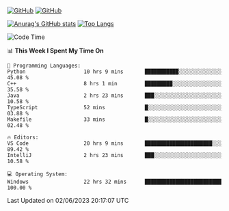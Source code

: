 [![GitHub](https://img.shields.io/github/followers/sharpxk?style=social)](https://github.com/sharpxk) [![GitHub](https://img.shields.io/github/stars/sharpxk?style=social)](https://github.com/sharpxk)

[![Anurag's GitHub stats](https://github-readme-stats-git-masterrstaa-rickstaa.vercel.app/api?username=sharpxk&hide=contribs,prs,issues&show_icons=true&theme=tokyonight)](https://github.com/anuraghazra/github-readme-stats)
[![Top Langs](https://github-readme-stats-git-masterrstaa-rickstaa.vercel.app/api/top-langs/?username=sharpxk&layout=compact&theme=tokyonight)](https://github.com/anuraghazra/github-readme-stats)

<!--START_SECTION:waka-->
![Code Time](http://img.shields.io/badge/Code%20Time-162%20hrs%2011%20mins-blue)

📊 **This Week I Spent My Time On** 

```text
💬 Programming Languages: 
Python                   10 hrs 9 mins       ███████████░░░░░░░░░░░░░░   45.08 % 
C++                      8 hrs 1 min         █████████░░░░░░░░░░░░░░░░   35.58 % 
Java                     2 hrs 23 mins       ███░░░░░░░░░░░░░░░░░░░░░░   10.58 % 
TypeScript               52 mins             █░░░░░░░░░░░░░░░░░░░░░░░░   03.88 % 
Makefile                 33 mins             █░░░░░░░░░░░░░░░░░░░░░░░░   02.48 % 

🔥 Editors: 
VS Code                  20 hrs 9 mins       ██████████████████████░░░   89.42 % 
IntelliJ                 2 hrs 23 mins       ███░░░░░░░░░░░░░░░░░░░░░░   10.58 % 

💻 Operating System: 
Windows                  22 hrs 32 mins      █████████████████████████   100.00 % 
```


 Last Updated on 02/06/2023 20:17:07 UTC
<!--END_SECTION:waka-->
